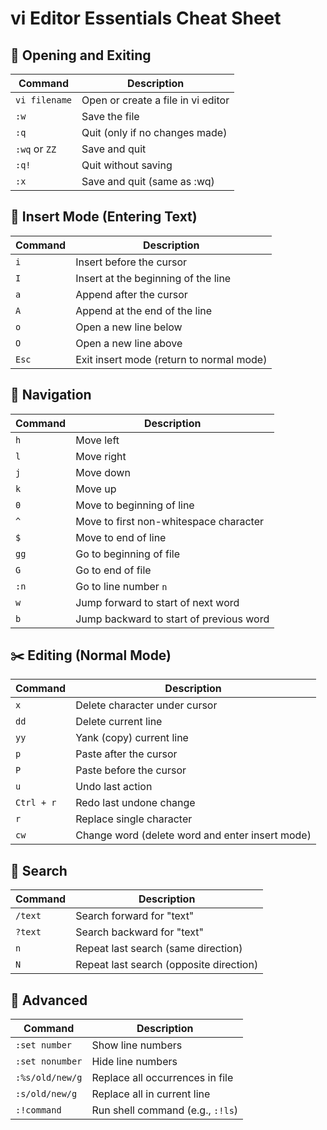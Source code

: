 # vi Editor Essentials Cheat Sheet

## 📂 Opening and Exiting

| Command       | Description                        |
| ------------- | ---------------------------------- |
| `vi filename` | Open or create a file in vi editor |
| `:w`          | Save the file                      |
| `:q`          | Quit (only if no changes made)     |
| `:wq` or `ZZ` | Save and quit                      |
| `:q!`         | Quit without saving                |
| `:x`          | Save and quit (same as :wq)        |

## 📝 Insert Mode (Entering Text)

| Command | Description                              |
| ------- | ---------------------------------------- |
| `i`     | Insert before the cursor                 |
| `I`     | Insert at the beginning of the line      |
| `a`     | Append after the cursor                  |
| `A`     | Append at the end of the line            |
| `o`     | Open a new line below                    |
| `O`     | Open a new line above                    |
| `Esc`   | Exit insert mode (return to normal mode) |

## 🔁 Navigation

| Command | Description                             |
| ------- | --------------------------------------- |
| `h`     | Move left                               |
| `l`     | Move right                              |
| `j`     | Move down                               |
| `k`     | Move up                                 |
| `0`     | Move to beginning of line               |
| `^`     | Move to first non-whitespace character  |
| `$`     | Move to end of line                     |
| `gg`    | Go to beginning of file                 |
| `G`     | Go to end of file                       |
| `:n`    | Go to line number `n`                   |
| `w`     | Jump forward to start of next word      |
| `b`     | Jump backward to start of previous word |

## ✂️ Editing (Normal Mode)

| Command    | Description                                     |
| ---------- | ----------------------------------------------- |
| `x`        | Delete character under cursor                   |
| `dd`       | Delete current line                             |
| `yy`       | Yank (copy) current line                        |
| `p`        | Paste after the cursor                          |
| `P`        | Paste before the cursor                         |
| `u`        | Undo last action                                |
| `Ctrl + r` | Redo last undone change                         |
| `r`        | Replace single character                        |
| `cw`       | Change word (delete word and enter insert mode) |

## 🔎 Search

| Command | Description                             |
| ------- | --------------------------------------- |
| `/text` | Search forward for "text"               |
| `?text` | Search backward for "text"              |
| `n`     | Repeat last search (same direction)     |
| `N`     | Repeat last search (opposite direction) |

## 🔧 Advanced

| Command         | Description                      |
| --------------- | -------------------------------- |
| `:set number`   | Show line numbers                |
| `:set nonumber` | Hide line numbers                |
| `:%s/old/new/g` | Replace all occurrences in file  |
| `:s/old/new/g`  | Replace all in current line      |
| `:!command`     | Run shell command (e.g., `:!ls`) |
